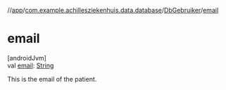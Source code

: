 //[app](../../../index.md)/[com.example.achillesziekenhuis.data.database](../index.md)/[DbGebruiker](index.md)/[email](email.md)

# email

[androidJvm]\
val [email](email.md): [String](https://kotlinlang.org/api/latest/jvm/stdlib/kotlin/-string/index.html)

This is the email of the patient.
